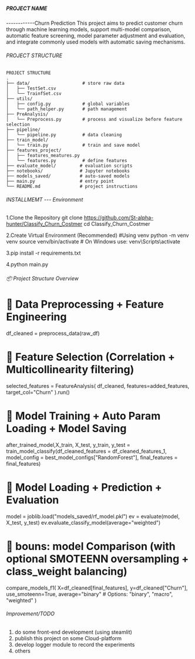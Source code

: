 ##### PROJECT NAME #####
------------Churn Prediction
This project aims to predict customer churn through machine learning models, 
support multi-model comparison, automatic feature screening, model parameter 
adjustment and evaluation, and integrate commonly used models with automatic saving mechanisms.

###### PROJECT STRUCTURE ######
```text
PROJECT STRUCTURE
.
├── data/                    # store raw data
│   ├── TestSet.csv
│   └── TrainfSet.csv
├── utils/                  
│   ├── config.py            # global variables
│   └── path_helper.py       # path management
├── PreAnalysis/
│   └── Preprocess.py        # process and visualize before feature selection
├── pipeline/
│   └── pipeline.py          # data cleaning
├── train_model/
│   └── train.py             # train and save model
├── features_project/
│   ├── features_meatures.py
│   └── features.py          # define features
├── evaluate_model/         # evaluation scripts
├── notebooks/              # Jupyter notebooks
├── models_saved/           # auto-saved models
├── main.py                 # entry point
└── README.md               # project instructions
```


###### INSTALLMEMT --- Environment ######
1.Clone the Repository
  git clone https://github.com/St-alpha-hunter/Classify_Churn_Costmer
  cd Classify_Churn_Costmer

2.Create Virtual Environment (Recommended)
  #Using venv
  python -m venv venv
  source venv/bin/activate   # On Windows use: venv\Scripts\activate

3.pip install -r requirements.txt

4.python main.py

###### 📦 Project Structure Overview ######

# 💠 Data Preprocessing + Feature Engineering
df_cleaned = preprocess_data(raw_df)

# 💠 Feature Selection (Correlation + Multicollinearity filtering)
selected_features = FeatureAnalysis(
    df_cleaned, 
    features=added_features, 
    target_col="Churn"
).run()

# 💠 Model Training + Auto Param Loading + Model Saving
after_trained_model,X_train, X_test, y_train, y_test = train_model_classify(df_cleaned_features = df_cleaned_features_1, model_config = best_model_configs["RandomForest"], final_features = final_features)

# 💠 Model Loading + Prediction + Evaluation
model = joblib.load("models_saved/rf_model.pkl")
ev = evaluate(model, X_test, y_test)
ev.evaluate_classify_model(average="weighted")

# 💠 bouns: model Comparison (with optional SMOTEENN oversampling + class_weight balancing)
compare_models_f1(
    X=df_cleaned[final_features], 
    y=df_cleaned["Churn"], 
    use_smoteenn=True, 
    average="binary"  # Options: "binary", "macro", "weighted"
)

###### Improvement/TODO ######
1. do some front-end development (using steamlit)
2. publish this project on some Cloud-platform
3. develop logger module to record the experiments 
4. others

